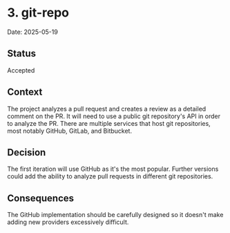 # 3. git-repo

Date: 2025-05-19

## Status

Accepted

## Context

The project analyzes a pull request and creates a review as a detailed comment on the PR. It will need to use a public git repository's API in order to analyze the PR. There are multiple services that host git repositories, most notably GitHub, GitLab, and Bitbucket.

## Decision

The first iteration will use GitHub as it's the most popular. Further versions could add the ability to analyze pull requests in different git repositories.

## Consequences

The GitHub implementation should be carefully designed so it doesn't make adding new providers excessively difficult.
